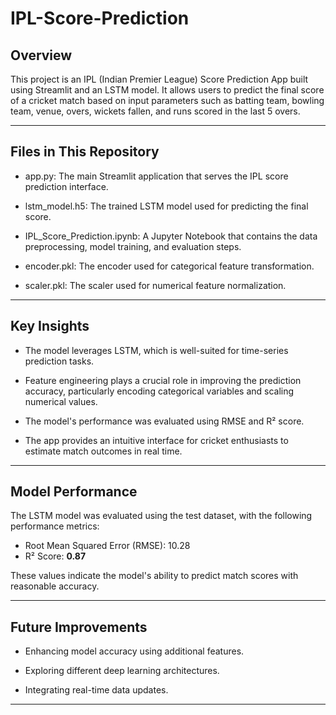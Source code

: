 # IPL-Score-Prediction

## **Overview**

This project is an IPL (Indian Premier League) Score Prediction App built using Streamlit and an LSTM model. It allows users to predict the final score of a cricket match based on input parameters such as batting team, bowling team, venue, overs, wickets fallen, and runs scored in the last 5 overs.


---
## **Files in This Repository**

- app.py: The main Streamlit application that serves the IPL score prediction interface.

- lstm_model.h5: The trained LSTM model used for predicting the final score.

- IPL_Score_Prediction.ipynb: A Jupyter Notebook that contains the data preprocessing, model training, and evaluation steps.

- encoder.pkl: The encoder used for categorical feature transformation.

- scaler.pkl: The scaler used for numerical feature normalization.


---
## **Key Insights**

- The model leverages LSTM, which is well-suited for time-series prediction tasks.

- Feature engineering plays a crucial role in improving the prediction accuracy, particularly encoding categorical variables and scaling numerical values.

- The model's performance was evaluated using RMSE and R² score.

- The app provides an intuitive interface for cricket enthusiasts to estimate match outcomes in real time.


---
## **Model Performance**

The LSTM model was evaluated using the test dataset, with the following performance metrics:

- Root Mean Squared Error (RMSE): 10.28
- R² Score: **0.87**

These values indicate the model's ability to predict match scores with reasonable accuracy.

---
## **Future Improvements**

- Enhancing model accuracy using additional features.

- Exploring different deep learning architectures.

- Integrating real-time data updates.

---
